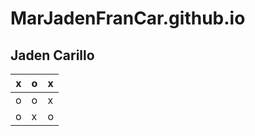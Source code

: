 # MarJadenFranCar.github.io
Jaden Carillo
---

| x | o | x |
| - | - | - |
| o | o | x |
| o | x | o |
